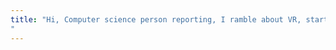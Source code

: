 ```yaml
---
title: "Hi, Computer science person reporting, I ramble about VR, startups, Distributed systems, and other stuff here :)
"
---
```

